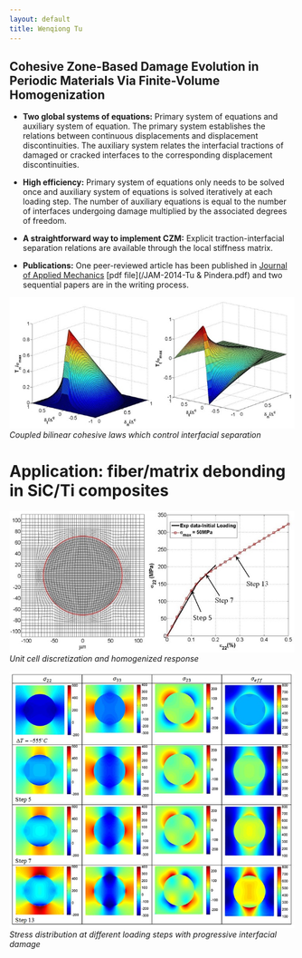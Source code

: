 ```yaml
---
layout: default
title: Wenqiong Tu
---
```

## Cohesive Zone-Based Damage Evolution in Periodic Materials Via Finite-Volume Homogenization

* **Two global systems of equations:** Primary system of equations and auxiliary system of equation. The primary system establishes the relations between continuous displacements and displacement discontinuities. The auxiliary system relates the interfacial tractions of damaged or cracked interfaces to the corresponding displacement discontinuities.

* **High efficiency:** Primary system of equations only needs to be solved once and auxiliary system of equations is solved iteratively at each loading step. The number of auxiliary equations is equal to the number of interfaces undergoing damage multiplied by the associated degrees of freedom.

* **A straightforward way to implement CZM:** Explicit traction-interfacial separation relations are available through the local stiffness matrix.

* **Publications:** One peer-reviewed article has been published in [Journal of Applied Mechanics](http://appliedmechanics.asmedigitalcollection.asme.org/article.aspx?articleid=1892761) [pdf file](/JAM-2014-Tu & Pindera.pdf) and two sequential papers are in the writing process.


![cohesive laws](/assets/cohesiveLaw.jpg)
*Coupled bilinear cohesive laws which control interfacial separation*


# Application: fiber/matrix debonding in SiC/Ti composites 
![Sic-Ti discretization and homogenized response](/assets/discretizationAndHomogenizedResponse.jpg)
*Unit cell discretization and homogenized response*

![stress evolution](/assets/sicTi_stressDistribution.jpg)
*Stress distribution at different loading steps with progressive interfacial damage*
